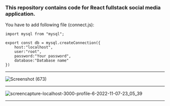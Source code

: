 ### This repository contains code for React fullstack social media application.

You have to add following file (connect.js):
````
import mysql from "mysql";

export const db = mysql.createConnection({
    host:"localhost", 
    user:"root", 
    password:"Your password", 
    database:"Database name"
})
````
****
![Screenshot (673)](https://user-images.githubusercontent.com/70688937/200390703-3153df8a-9a05-4618-9d26-e9186e4a15b7.png)
****
![screencapture-localhost-3000-profile-6-2022-11-07-23_05_39](https://user-images.githubusercontent.com/70688937/200392835-326be63f-1035-4173-9bca-e78f2a606698.png)
****
